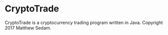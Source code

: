 # CryptoTrade

CryptoTrade is a cryptocurrency trading program written in Java. Copyright 2017 Matthew Sedam.
